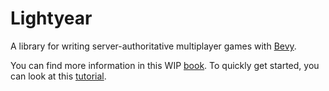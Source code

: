 # Lightyear

A library for writing server-authoritative multiplayer games with [Bevy](https://bevyengine.org/).


You can find more information in this WIP [book](https://cbournhonesque.github.io/lightyear/book/).
To quickly get started, you can look at this [tutorial](https://cbournhonesque.github.io/lightyear/book/tutorial/title.html).